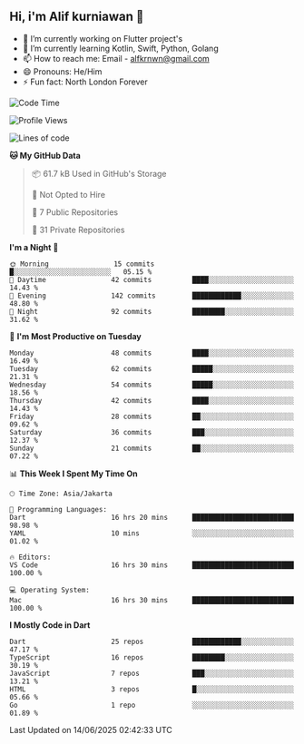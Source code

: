 ## Hi, i'm Alif kurniawan 👋

- 🔭 I’m currently working on Flutter project's
- 🌱 I’m currently learning Kotlin, Swift, Python, Golang
- 📫 How to reach me: Email - alfkrnwn@gmail.com
- 😄 Pronouns: He/Him
- ⚡ Fun fact: North London Forever

<!--START_SECTION:waka-->
![Code Time](http://img.shields.io/badge/Code%20Time-79%20hrs%2016%20mins-blue)

![Profile Views](http://img.shields.io/badge/Profile%20Views-109-blue)

![Lines of code](https://img.shields.io/badge/From%20Hello%20World%20I%27ve%20Written-175.9%20thousand%20lines%20of%20code-blue)

**🐱 My GitHub Data** 

> 📦 61.7 kB Used in GitHub's Storage 
 > 
> 🚫 Not Opted to Hire
 > 
> 📜 7 Public Repositories 
 > 
> 🔑 31 Private Repositories 
 > 
**I'm a Night 🦉** 

```text
🌞 Morning                15 commits          █░░░░░░░░░░░░░░░░░░░░░░░░   05.15 % 
🌆 Daytime                42 commits          ████░░░░░░░░░░░░░░░░░░░░░   14.43 % 
🌃 Evening                142 commits         ████████████░░░░░░░░░░░░░   48.80 % 
🌙 Night                  92 commits          ████████░░░░░░░░░░░░░░░░░   31.62 % 
```
📅 **I'm Most Productive on Tuesday** 

```text
Monday                   48 commits          ████░░░░░░░░░░░░░░░░░░░░░   16.49 % 
Tuesday                  62 commits          █████░░░░░░░░░░░░░░░░░░░░   21.31 % 
Wednesday                54 commits          █████░░░░░░░░░░░░░░░░░░░░   18.56 % 
Thursday                 42 commits          ████░░░░░░░░░░░░░░░░░░░░░   14.43 % 
Friday                   28 commits          ██░░░░░░░░░░░░░░░░░░░░░░░   09.62 % 
Saturday                 36 commits          ███░░░░░░░░░░░░░░░░░░░░░░   12.37 % 
Sunday                   21 commits          ██░░░░░░░░░░░░░░░░░░░░░░░   07.22 % 
```


📊 **This Week I Spent My Time On** 

```text
🕑︎ Time Zone: Asia/Jakarta

💬 Programming Languages: 
Dart                     16 hrs 20 mins      █████████████████████████   98.98 % 
YAML                     10 mins             ░░░░░░░░░░░░░░░░░░░░░░░░░   01.02 % 

🔥 Editors: 
VS Code                  16 hrs 30 mins      █████████████████████████   100.00 % 

💻 Operating System: 
Mac                      16 hrs 30 mins      █████████████████████████   100.00 % 
```

**I Mostly Code in Dart** 

```text
Dart                     25 repos            ████████████░░░░░░░░░░░░░   47.17 % 
TypeScript               16 repos            ████████░░░░░░░░░░░░░░░░░   30.19 % 
JavaScript               7 repos             ███░░░░░░░░░░░░░░░░░░░░░░   13.21 % 
HTML                     3 repos             █░░░░░░░░░░░░░░░░░░░░░░░░   05.66 % 
Go                       1 repo              ░░░░░░░░░░░░░░░░░░░░░░░░░   01.89 % 
```




 Last Updated on 14/06/2025 02:42:33 UTC
<!--END_SECTION:waka-->
